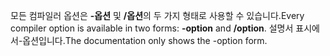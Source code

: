
<span data-ttu-id="c62ee-101">모든 컴파일러 옵션은 **-옵션** 및 **/옵션**의 두 가지 형태로 사용할 수 있습니다.</span><span class="sxs-lookup"><span data-stu-id="c62ee-101">Every compiler option is available in two forms: **-option** and **/option**.</span></span> <span data-ttu-id="c62ee-102">설명서 표시에서-옵션입니다.</span><span class="sxs-lookup"><span data-stu-id="c62ee-102">The documentation only shows the -option form.</span></span> 
